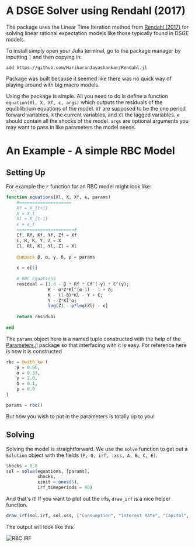# A DSGE Solver using Rendahl (2017)


The package uses the Linear Time Iteration method from [Rendahl (2017)](https://www.ihs.ac.at/publications/eco/es-330.pdf) for solving linear rational expectation models like those typically found in DSGE models.

To install simply open your Julia terminal, go to the package manager by inputting `]` and then copying in:

```
add https://github.com/HariharanJayashankar/Rendahl.jl
```

Package was built because it seemed like there was no quick way of playing around with big macro models.

Using the package is simple. All you need to do is define a function `equation(Xl, X, Xf, ϵ, args)` which outputs the residuals of the equiblibrium equations of the model. `Xf` are supposed to be the one period forward variables, `X` the current variables, and `Xl` the lagged variables. `ϵ` should contain all the shocks of the model. `args` are optional arguments you may want to pass in like parameters the model needs.


# An Example - A simple RBC Model

## Setting Up
For example the `F` function for an RBC model might look like:

```julia
function equations(Xl, X, Xf, ϵ, params)
    #====================
    Xf = X_{t+1}
    X = X_t
    Xl = X_{t-1}
    ϵ = ϵ_t
    ======================#
    Cf, Rf, Kf, Yf, Zf = Xf
    C, R, K, Y, Z = X
    Cl, Rl, Kl, Yl, Zl = Xl
    
    @unpack β, α, γ, δ, ρ = params
    
    ϵ = ϵ[1]
    
    # RBC Equations
    residual = [1.0 - β * Rf * Cf^(-γ) * C^(γ);
                R - α*Z*Kl^(α-1) - 1 + δ;
                K - (1-δ)*Kl - Y + C;
                Y - Z*Kl^α;
                log(Z) - ρ*log(Zl) - ϵ]
    
    return residual
    
end
```


The `params` object here is a named tuple constructed with the help of the [Parameters.jl](https://github.com/mauro3/Parameters.jl) package so that interfacing with it is easy. For reference here is how it is constructed


```julia
rbc = @with_kw (
    β = 0.96,
    α = 0.33,
    γ = 2.0,
    δ = 0.1,
    ρ = 0.9
)

params = rbc()
```

But how you wish to put in the parameters is totally up to you!

## Solving

Solving the model is straightforward. We use the `solve` function to get out a `Solution` object with the fields `(P, Q, irf, :xss, A, B, C, E)`. 

```julia
shocks = 0.8
sol = solve(equations, [params],
            shocks, 
            xinit = ones(5), 
            irf_timeperiods = 40)
```

And that's it! If you want to plot out the irfs, `draw_irf` is a nice helper function.


```julia
draw_irf(sol.irf, sol.xss, ["Consumption", "Interest Rate", "Capital", "Output", "Z"])
```

The output will look like this:

![RBC IRF](https://user-images.githubusercontent.com/32820850/118377767-f8710d80-b5ec-11eb-9b54-4d96ba17f65b.png)

